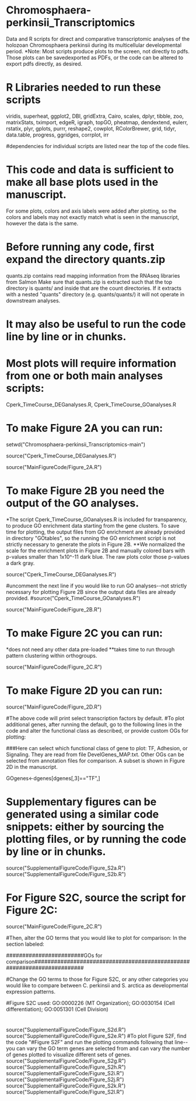 # Chromosphaera-perkinsii_Transcriptomics
Data and R scripts for direct and comparative transcriptomic analyses of the holozoan Chromosphaera perkinsii during its multicellular developmental period.
*Note: Most scripts produce plots to the screen, not directly to pdfs. Those plots can be savedexported as PDFs, or the code can be altered to export pdfs directly, as desired.

# R Libraries needed to run these scripts
viridis, superheat, ggplot2, DBI, gridExtra, Cairo, scales, dplyr, tibble, zoo, matrixStats, tximport, edgeR, igraph, topGO, pheatmap, dendextend, eulerr, rstatix, plyr, gplots, purrr, reshape2, cowplot, RColorBrewer, grid, tidyr, data.table, progress, ggridges, corrplot, irr

#dependencies for individual scripts are listed near the top of the code files.

# This code and data is sufficient to make all base plots used in the manuscript. 
For some plots, colors and axis labels were added after plotting, so the colors and labels may not exactly match what is seen in the manuscript, however the data is the same.

# Before running any code, first expand the directory quants.zip 
quants.zip contains read mapping information from the RNAseq libraries from Salmon
Make sure that quants.zip is extracted such that the top directory is quants/ and inside that are the count directories. If it extracts with a nested "quants" directory (e.g. quants/quants/) it will not operate in downstream analyses.

# It may also be useful to run the code line by line or in chunks.

# Most plots will require information from one or both main analyses scripts: 
Cperk_TimeCourse_DEGanalyses.R, Cperk_TimeCourse_GOanalyses.R

# To make Figure 2A you can run:

setwd("Chromosphaera-perkinsii_Transcriptomics-main")

source("Cperk_TimeCourse_DEGanalyses.R")

source("MainFigureCode/Figure_2A.R")

# To make Figure 2B you need the output of the GO analyses. 
*The script Cperk_TimeCourse_GOanalyses.R is included for transparency, to produce GO enrichment data starting from the gene clusters. To save time for plotting, the output files from GO enrichment are already provided in directory "GOtables", so the running the GO enrichment script is not strictly necessary to generate the plots in Figure 2B.
**We normalized the scale for the enrichment plots in Figure 2B and manually colored bars with p-values smaller than 1x10^-11 dark blue. The raw plots color those p-values a dark gray.

source("Cperk_TimeCourse_DEGanalyses.R")

#uncomment the next line if you would like to run GO analyses--not strictly necessary for plotting Figure 2B since the output data files are already provided.
#source("Cperk_TimeCourse_GOanalyses.R")

source("MainFigureCode/Figure_2B.R")

# To make Figure 2C you can run:
*does not need any other data pre-loaded
**takes time to run through pattern clustering within orthogroups.

source("MainFigureCode/Figure_2C.R")

# To make Figure 2D you can run:

source("MainFigureCode/Figure_2D.R")

#The above code will print select transcription factors by default.
#To plot additional genes, after running the default, go to the following lines in the code and alter the functional class as described, or provide custom OGs for plotting:

###Here can select which functional class of gene to plot: TF, Adhesion, or Signaling. They are read from file DevelGenes_MAP.txt. Other OGs can be selected from annotation files for comparison. A subset is shown in Figure 2D in the manuscript.

GOgenes<-dgenes[dgenes[,3]=="TF",]

# Supplementary figures can be generated using a similar code snippets: either by sourcing the plotting files, or by running the code by line or in chunks.

source("SupplementalFigureCode/Figure_S2a.R")
source("SupplementalFigureCode/Figure_S2b.R")

# For Figure S2C, source the script for Figure 2C:
source("MainFigureCode/Figure_2C.R")

#Then, alter the GO terms that you would like to plot for comparison: In the section labeled:

########################GOs for comparison########################################################################

#Change the GO terms to those for Figure S2C, or any other categories you would like to compare between C. perkinsii and S. arctica as developmental expression patterns.

#Figure S2C used: GO:0000226 (MT Organization); GO:0030154 (Cell differentiation); GO:0051301 (Cell Division)
#

source("SupplementalFigureCode/Figure_S2d.R")
source("SupplementalFigureCode/Figure_S2e.R")
#To plot Figure S2F, find the code "#Figure S2F" and run the plotting commands following that line--you can vary the GO term genes are selected from and can vary the number of genes plotted to visualize different sets of genes. 
source("SupplementalFigureCode/Figure_S2g.R")
source("SupplementalFigureCode/Figure_S2h.R")
source("SupplementalFigureCode/Figure_S2i.R")
source("SupplementalFigureCode/Figure_S2j.R")
source("SupplementalFigureCode/Figure_S2k.R")
source("SupplementalFigureCode/Figure_S2l.R")





